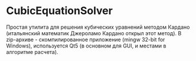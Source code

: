 # CubicEquationSolver
Простая утилита для решения кубических уравнений методом Кардано (итальянский математик Джероламо Кардано открыл этот метод).
В zip-архиве - скомпилированное приложение (mingw 32-bit for Windows), используется Qt5 (в основном для GUI, и местами в алгоритме расчета).
